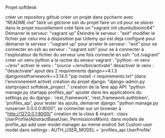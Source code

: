 Projet softdesk

créer un repository github
créer un projet dans pycharm avec "README.md"
faire un gitclone ssh du projet
faire un cd pour se placer dans le projet nouvellement créé
faire un "vagrant init ubuntu/bionic64"
Démarrer le serveur: "vagrant up"
Éteindre le serveur : "exit"
modifier le fichier par celui mis à disposition par Udemy qui est deja configuré
pour démarrer le serveur : "vagrant up"
pour arreter le serveur : "exit"
pour se connecter en ssh au serveur : "vagrant ssh"
pour se à connecter à l'explorateur de fichier du serveur une fois connecté en ssh: "cd /vagrant"
créer un venv python a la racine du seveur vagrant : "python -m venv ~/env"
activer le venv : "source ~/env/bin/activate"
desactiver le venv : "desactivate"
ajout des 2 requirements 
django==4.1.3
djangorestframework==3.14.0
"pip install -r requirements.txt" (dans l'environement activé)
création du projet django: "django-admin.py startproject softdesk_project ."
creation de la 1ere app API: "python manage.py startapp profiles_api"
ajouter dans les applications du settings.py du django :
    'rest_framework',
    'rest_framework.authtoken',
    'profiles_api',
pour tester les ajouts, demarrer django: "python manage.py runserver 0.0.0.0:8000", se connecter sur un browser à "http://127.0.0.1:8000/"
creation de la class & import : class UserProfile(AbstractBaseUser, PermissionsMixin): dans models de profile_api
add user model manager au meme endroit
Set Custom user model dans settings : AUTH_USER_MODEL = 'profiles_api.UserProfile'
